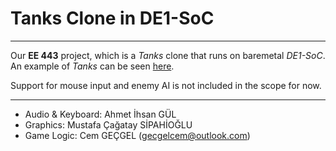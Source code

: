 # Tanks Clone in DE1-SoC

---

Our **EE 443** project, which is a _Tanks_ clone that runs on baremetal
_DE1-SoC_. An example of _Tanks_ can be seen
[here](https://www.mathsisfun.com/games/tanks.html).

Support for mouse input and enemy AI is not included in the scope for now.

---

- Audio & Keyboard: Ahmet İhsan GÜL
- Graphics: Mustafa Çağatay SİPAHİOĞLU
- Game Logic: Cem GEÇGEL (<gecgelcem@outlook.com>)
